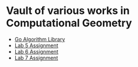 # Vault of various works in Computational Geometry

- [Go Algorithm Library](go_algorithm_lib)
- [Lab 5 Assignment](lab5_assignment)
- [Lab 6 Assignment](lab6_assignment)
- [Lab 7 Assignment](lab7_assignment)
